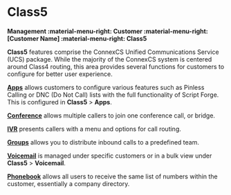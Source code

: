 # Class5
**Management :material-menu-right: Customer :material-menu-right: [Customer Name] :material-menu-right: Class5**

**Class5** features comprise the ConnexCS Unified Communications Service (UCS) package. While the majority of the ConnexCS system is centered around Class4 routing, this area provides several functions for customers to configure for better user experience.  

[**Apps**](https://docs.connexcs.com/class5/apps/) allows customers to configure various features such as Pinless Calling or DNC (Do Not Call) lists with the full functionality of Script Forge. This is configured in **Class5** > **Apps**. 


[**Conference**](https://docs.connexcs.com/creating-conference/) allows multiple callers to join one conference call, or bridge.


[**IVR**](https://docs.connexcs.com/creating-ivr/) presents callers with a menu and options for call routing.


[**Groups**](https://docs.connexcs.com/creating-group/) allows you to distribute inbound calls to a predefined team.


[**Voicemail**](https://docs.connexcs.com/class5/voicemail/) is managed under specific customers or in a bulk view under **Class5** > **Voicemail**. 


[**Phonebook**](https://docs.connexcs.com/class5/phonebook/) allows all users to receive the same list of numbers within the customer, essentially a company directory. 
